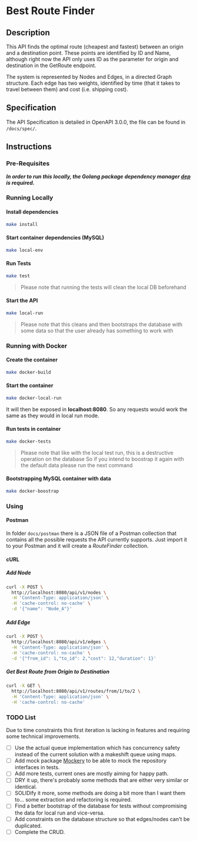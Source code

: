 
# Best Route Finder

## Description

This API finds the optimal route (cheapest and fastest) between an origin and a destination point.
These points are identified by ID and Name, although right now the API only uses ID as the parameter for origin and destination in the GetRoute endpoint.

The system is represented by Nodes and Edges, in a directed Graph structure.
Each edge has two weights, identified by time (that it takes to travel between them) and cost (i.e. shipping cost).

## Specification

The API Specification is detailed in OpenAPI 3.0.0, the file can be found in `/docs/spec/`.

## Instructions

### Pre-Requisites

***In order to run this locally, the Golang package dependency manager [dep](https://github.com/golang/dep) is required.***

### Running Locally

#### Install dependencies

```bash
make install
```

#### Start container dependencies (MySQL)

```bash
make local-env
```

#### Run Tests

```bash
make test
```

>Please note that running the tests will clean the local DB beforehand

#### Start the API

```bash
make local-run
```

>Please note that this cleans and then bootstraps the database with some data so that the user already has something to work with

### Running with Docker

#### Create the container

```bash
make docker-build
```

#### Start the container

```bash
make docker-local-run
```

It will then be exposed in **localhost:8080**. So any requests would work the same as they would in local run mode.

#### Run tests in container

```bash
make docker-tests
```

>Please note that like with the local test run, this is a destructive operation on the database
>So if you intend to boostrap it again with the default data please run the next command

#### Bootstrapping MySQL container with data

```bash
make docker-boostrap
```

### Using

#### Postman

In folder `docs/postman` there is a JSON file of a Postman collection that contains all the possible requests the API currently supports.
Just import it to your Postman and it will create a *RouteFinder* collection.

#### cURL

##### Add Node

```bash
curl -X POST \
  http://localhost:8080/api/v1/nodes \
  -H 'Content-Type: application/json' \
  -H 'cache-control: no-cache' \
  -d '{"name": "Node_A"}'
```

##### Add Edge

```bash
curl -X POST \
  http://localhost:8080/api/v1/edges \
  -H 'Content-Type: application/json' \
  -H 'cache-control: no-cache' \
  -d '{"from_id": 1,"to_id": 2,"cost": 12,"duration": 1}'
```

##### Get Best Route from Origin to Destination

```bash
curl -X GET \
  http://localhost:8080/api/v1/routes/from/1/to/2 \
  -H 'Content-Type: application/json' \
  -H 'cache-control: no-cache'
```

### TODO List

Due to time constraints this first iteration is lacking in features and requiring some technical improvements.

- [ ] Use the actual queue implementation which has concurrency safety instead of the current solution with a makeshift queue using maps.
- [ ] Add mock package [Mockery](https://github.com/vektra/mockery) to be able to mock the repository interfaces in tests.
- [ ] Add more tests, current ones are mostly aiming for happy path.
- [ ] DRY it up, there's probably some methods that are either very similar or identical.
- [ ] SOLIDify it more, some methods are doing a bit more than I want them to... some extraction and refactoring is required.
- [ ] Find a better bootstrap of the database for tests without compromising the data for local run and vice-versa.
- [ ] Add constraints on the database structure so that edges/nodes can't be duplicated.
- [ ] Complete the CRUD.
